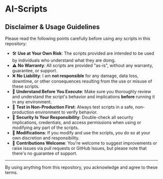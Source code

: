 # AI-Scripts

## Disclaimer & Usage Guidelines

Please read the following points carefully before using any scripts in this repository:

- 🛠️ **Use at Your Own Risk**: The scripts provided are intended to be used by individuals who understand what they are doing.
- ⚠️ **No Warranty**: All scripts are provided "as-is", without any warranty, guarantee, or support.
- ❌ **No Liability**: I am **not responsible** for any damage, data loss, downtime, or other consequences resulting from the use or misuse of these scripts.
- 📖 **Understand Before You Execute**: Make sure you thoroughly review and understand the script's behavior and implications **before** running it in any environment.
- 🧪 **Test in Non-Production First**: Always test scripts in a safe, non-production environment to verify behavior.
- 🔐 **Security Is Your Responsibility**: Double-check all security implications, credentials, and access permissions when using or modifying any part of the scripts.
- 📝 **Modifications**: If you modify and use the scripts, you do so at your own discretion and responsibility.
- 🤝 **Contributions Welcome**: You're welcome to suggest improvements or raise issues via pull requests or GitHub Issues, but please note that there's no guarantee of support.

---

By using anything from this repository, you acknowledge and agree to these terms.
